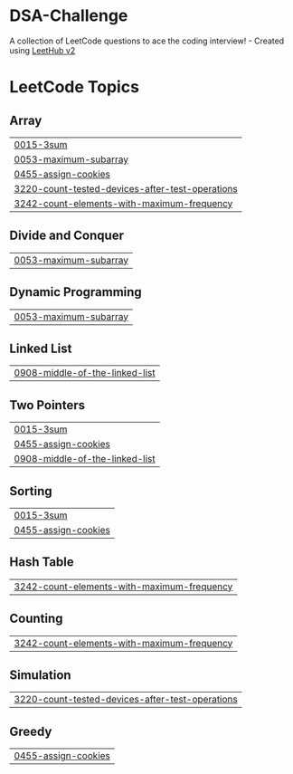 # DSA-Challenge
A collection of LeetCode questions to ace the coding interview! - Created using [LeetHub v2](https://github.com/arunbhardwaj/LeetHub-2.0)

<!---LeetCode Topics Start-->
# LeetCode Topics
## Array
|  |
| ------- |
| [0015-3sum](https://github.com/bhatiatanish225/DSA-Challenge/tree/master/0015-3sum) |
| [0053-maximum-subarray](https://github.com/bhatiatanish225/DSA-Challenge/tree/master/0053-maximum-subarray) |
| [0455-assign-cookies](https://github.com/bhatiatanish225/DSA-Challenge/tree/master/0455-assign-cookies) |
| [3220-count-tested-devices-after-test-operations](https://github.com/bhatiatanish225/DSA-Challenge/tree/master/3220-count-tested-devices-after-test-operations) |
| [3242-count-elements-with-maximum-frequency](https://github.com/bhatiatanish225/DSA-Challenge/tree/master/3242-count-elements-with-maximum-frequency) |
## Divide and Conquer
|  |
| ------- |
| [0053-maximum-subarray](https://github.com/bhatiatanish225/DSA-Challenge/tree/master/0053-maximum-subarray) |
## Dynamic Programming
|  |
| ------- |
| [0053-maximum-subarray](https://github.com/bhatiatanish225/DSA-Challenge/tree/master/0053-maximum-subarray) |
## Linked List
|  |
| ------- |
| [0908-middle-of-the-linked-list](https://github.com/bhatiatanish225/DSA-Challenge/tree/master/0908-middle-of-the-linked-list) |
## Two Pointers
|  |
| ------- |
| [0015-3sum](https://github.com/bhatiatanish225/DSA-Challenge/tree/master/0015-3sum) |
| [0455-assign-cookies](https://github.com/bhatiatanish225/DSA-Challenge/tree/master/0455-assign-cookies) |
| [0908-middle-of-the-linked-list](https://github.com/bhatiatanish225/DSA-Challenge/tree/master/0908-middle-of-the-linked-list) |
## Sorting
|  |
| ------- |
| [0015-3sum](https://github.com/bhatiatanish225/DSA-Challenge/tree/master/0015-3sum) |
| [0455-assign-cookies](https://github.com/bhatiatanish225/DSA-Challenge/tree/master/0455-assign-cookies) |
## Hash Table
|  |
| ------- |
| [3242-count-elements-with-maximum-frequency](https://github.com/bhatiatanish225/DSA-Challenge/tree/master/3242-count-elements-with-maximum-frequency) |
## Counting
|  |
| ------- |
| [3242-count-elements-with-maximum-frequency](https://github.com/bhatiatanish225/DSA-Challenge/tree/master/3242-count-elements-with-maximum-frequency) |
## Simulation
|  |
| ------- |
| [3220-count-tested-devices-after-test-operations](https://github.com/bhatiatanish225/DSA-Challenge/tree/master/3220-count-tested-devices-after-test-operations) |
## Greedy
|  |
| ------- |
| [0455-assign-cookies](https://github.com/bhatiatanish225/DSA-Challenge/tree/master/0455-assign-cookies) |
<!---LeetCode Topics End-->